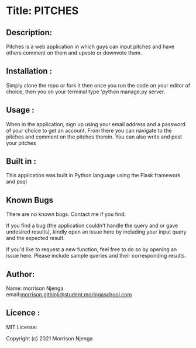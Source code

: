 # Title: PITCHES

## Description:
Pitches is a web application in which guys can input pitches and have others comment on them and upvote or downvote them. 

## Installation :
Simply clone the repo or fork it then once you run the code on your editor of choice, then you  on your terminal type 'python manage.py server.

## Usage :
When in the application, sign up using your email address and a password of your choice to get an account. From there you can navigate to the pitches and comment on the pitches therein. You can also write and post your pitches

## Built in :
This application was built in Python language using the Flask framework and psql

## Known Bugs
There are no known bugs. Contact me if you find.

If you find a bug (the application couldn't handle the query and or gave undesired results), kindly open an issue here by including your input query and the expected result.

If you'd like to request a new function, feel free to do so by opening an issue here. Please include sample queries and their corresponding results.

## Author:
Name: morrison Njenga
email:morrison.githinji@student.moringaschool.com

## Licence :
MIT License: 

Copyright (c) 2021 Morrison Njenga
